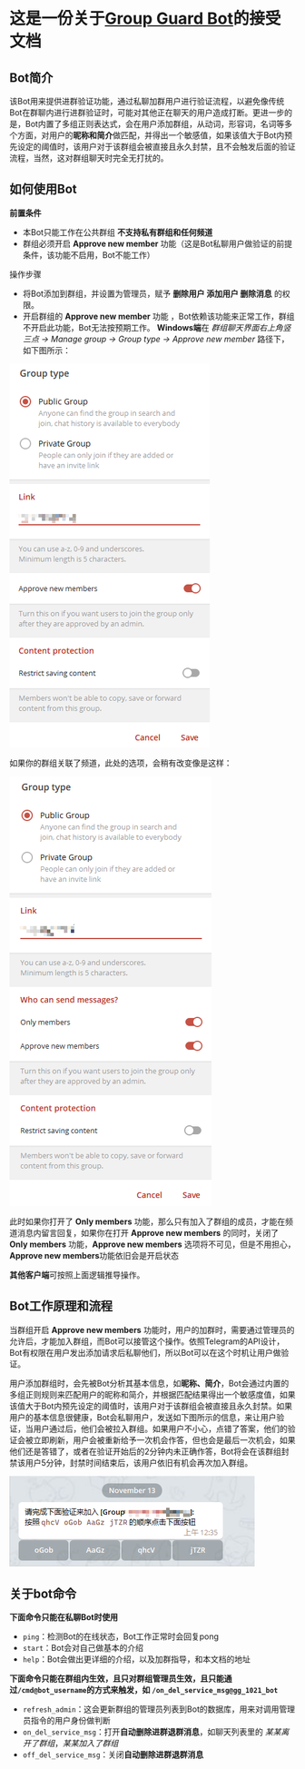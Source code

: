 # 这是一份关于[Group Guard Bot](https://t.me/gg_1021_bot)的接受文档

## Bot简介
该Bot用来提供进群验证功能，通过私聊加群用户进行验证流程，以避免像传统Bot在群聊内进行进群验证时，可能对其他正在聊天的用户造成打断。更进一步的是，Bot内置了多组正则表达式，会在用户添加群组，从动词，形容词，名词等多个方面，对用户的**昵称和简介**做匹配，并得出一个敏感值，如果该值大于Bot内预先设定的阈值时，该用户对于该群组会被直接且永久封禁，且不会触发后面的验证流程，当然，这对群组聊天时完全无打扰的。

## 如何使用Bot
**前置条件**
- 本Bot只能工作在公共群组 **不支持私有群组和任何频道**
- 群组必须开启 **Approve new member** 功能（这是Bot私聊用户做验证的前提条件，该功能不启用，Bot不能工作）

操作步骤
- 将Bot添加到群组，并设置为管理员，赋予 **删除用户 添加用户 删除消息** 的权限。
- 开启群组的 **Approve new member** 功能 ，Bot依赖该功能来正常工作，群组不开启此功能，Bot无法按预期工作。
**Windows端**在 *群组聊天界面右上角竖三点 -> Manage group -> Group type -> Approve new member* 路径下，如下图所示：

![alt text](images/image.png)

如果你的群组关联了频道，此处的选项，会稍有改变像是这样：

![alt text](images/image-1.png)

此时如果你打开了 **Only members** 功能，那么只有加入了群组的成员，才能在频道消息内留言回复，如果你在打开 **Approve new members** 的同时，关闭了 **Only members** 功能，**Approve new members** 选项将不可见，但是不用担心，**Approve new members**功能依旧会是开启状态

**其他客户端**可按照上面逻辑推导操作。

## Bot工作原理和流程
当群组开启 **Approve new members** 功能时，用户的加群时，需要通过管理员的允许后，才能加入群组，而Bot可以接管这个操作。依照Telegram的API设计，Bot有权限在用户发出添加请求后私聊他们，所以Bot可以在这个时机让用户做验证。

用户添加群组时，会先被Bot分析其基本信息，如**昵称、简介**，Bot会通过内置的多组正则规则来匹配用户的昵称和简介，并根据匹配结果得出一个敏感度值，如果该值大于Bot内预先设定的阈值时，该用户对于该群组会被直接且永久封禁。如果用户的基本信息很健康，Bot会私聊用户，发送如下图所示的信息，来让用户验证，当用户通过后，他们会被拉入群组。如果用户不小心，点错了答案，他们的验证会被立即刷新，用户会被重新给予一次机会作答，但也会是最后一次机会，如果他们还是答错了，或者在验证开始后的2分钟内未正确作答，Bot将会在该群组封禁该用户5分钟，封禁时间结束后，该用户依旧有机会再次加入群组。

![alt text](images/image-2.png)

## 关于bot命令
**下面命令只能在私聊Bot时使用**
- `ping`：检测Bot的在线状态，Bot工作正常时会回复pong
- `start`：Bot会对自己做基本的介绍
- `help`：Bot会做出更详细的介绍，以及加群指导，和本文档的地址

**下面命令只能在群组内生效，且只对群组管理员生效，且只能通过`/cmd@bot_username`的方式来触发，如 `/on_del_service_msg@gg_1021_bot`**
- `refresh_admin`：这会更新群组的管理员列表到Bot的数据库，用来对调用管理员指令的用户身份做判断
- `on_del_service_msg`：打开**自动删除进群退群消息**，如聊天列表里的 *某某离开了群组*，*某某加入了群组*
- `off_del_service_msg`：关闭**自动删除进群退群消息**
